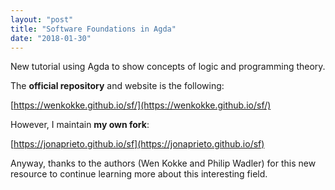 ```yaml
---
layout: "post"
title: "Software Foundations in Agda"
date: "2018-01-30"
---
```


New tutorial using Agda to show concepts of logic and programming theory.

The **official repository** and website is the following:

  [https://wenkokke.github.io/sf/](https://wenkokke.github.io/sf/)

However, I maintain **my own fork**:

  [https://jonaprieto.github.io/sf](https://jonaprieto.github.io/sf)

Anyway, thanks to the authors (Wen Kokke and Philip Wadler) for this new
resource to continue learning more about this interesting field.
